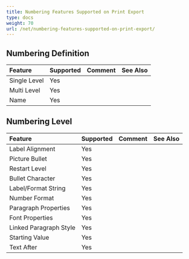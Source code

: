```yaml
---
title: Numbering Features Supported on Print Export
type: docs
weight: 70
url: /net/numbering-features-supported-on-print-export/
---
```


## **Numbering Definition**

|Feature|Supported|Comment|See Also|
| :- | :- | :- | :- |
|Single Level |Yes | | |
|Multi Level |Yes | | |
|Name |Yes | | |

## **Numbering Level**

|Feature|Supported|Comment|See Also|
| :- | :- | :- | :- |
|Label Alignment |Yes | | |
|Picture Bullet |Yes | | |
|Restart Level |Yes | | |
|Bullet Character |Yes | | |
|Label/Format String |Yes | | |
|Number Format |Yes | | |
|Paragraph Properties |Yes | | |
|Font Properties |Yes | | |
|Linked Paragraph Style |Yes | | |
|Starting Value |Yes | | |
|Text After |Yes | | |

